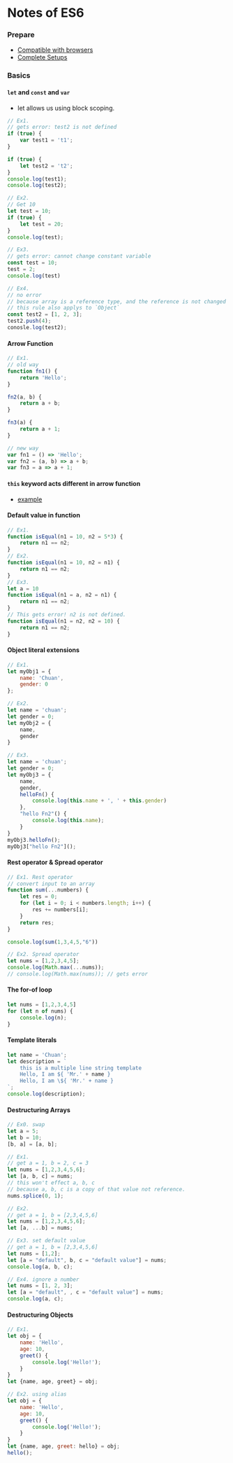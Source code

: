 # Notes of ES6

### Prepare
* [Compatible with browsers](https://kangax.github.io/compat-table/es6/)
* [Complete Setups](https://github.com/topheman/vanilla-es6-jspm)

### Basics

#### `let` and `const` and `var`
* let allows us using block scoping.

``` javascript
// Ex1.
// gets error: test2 is not defined
if (true) {
    var test1 = 't1';
}

if (true) {
    let test2 = 't2';
}
console.log(test1);
console.log(test2);

// Ex2.
// Get 10
let test = 10;
if (true) {
    let test = 20;
}
console.log(test);
```

``` javascript
// Ex3.
// gets error: cannot change constant variable
const test = 10;
test = 2;
console.log(test)

// Ex4.
// no error
// because array is a reference type, and the reference is not changed
// this rule also applys to `Object`
const test2 = [1, 2, 3];
test2.push(4);
conosle.log(test2);
```

#### Arrow Function
``` javascript
// Ex1.
// old way
function fn1() {
    return 'Hello';
}

fn2(a, b) {
    return a + b;
}

fn3(a) {
    return a + 1;
} 

// new way
var fn1 = () => 'Hello';
var fn2 = (a, b) => a + b;
var fn3 = a => a + 1;
```

#### `this` keyword acts different in arrow function
* [example](/w1-function-this/)

#### Default value in function
``` javascript
// Ex1.
function isEqual(n1 = 10, n2 = 5*3) {
    return n1 == n2;
}
// Ex2.
function isEqual(n1 = 10, n2 = n1) {
    return n1 == n2;
}
// Ex3.
let a = 10
function isEqual(n1 = a, n2 = n1) {
    return n1 == n2;
}
// This gets error! n2 is not defined.
function isEqual(n1 = n2, n2 = 10) {
    return n1 == n2;
}
```

#### Object literal extensions
``` javascript
// Ex1.
let myObj1 = {
    name: 'Chuan',
    gender: 0
};

// Ex2.
let name = 'chuan';
let gender = 0;
let myObj2 = {
    name,
    gender
}

// Ex3.
let name = 'chuan';
let gender = 0;
let myObj3 = {
    name,
    gender,
    helloFn() {
        console.log(this.name + ', ' + this.gender)
    },
    "hello Fn2"() {
        console.log(this.name);
    }
}
myObj3.helloFn();
myObj3["hello Fn2"]();
```

#### Rest operator & Spread operator
``` javascript
// Ex1. Rest operator
// convert input to an array
function sum(...numbers) {
    let res = 0;
    for (let i = 0; i < numbers.length; i++) {
        res += numbers[i];
    }
    return res;
}

console.log(sum(1,3,4,5,"6"))
```

``` javascript
// Ex2. Spread operator
let nums = [1,2,3,4,5];
console.log(Math.max(...nums));
// console.log(Math.max(nums)); // gets error
```

#### The for-of loop
``` javascript
let nums = [1,2,3,4,5]
for (let n of nums) {
    console.log(n);
}
```

#### Template literals

``` javascript
let name = 'Chuan';
let description = `
    this is a multiple line string template
    Hello, I am ${ 'Mr.' + name }
    Hello, I am \${ 'Mr.' + name }
`;
console.log(description);
```

#### Destructuring Arrays
``` javascript
// Ex0. swap
let a = 5;
let b = 10;
[b, a] = [a, b];
```

``` javascript
// Ex1.
// get a = 1, b = 2, c = 3
let nums = [1,2,3,4,5,6];
let [a, b, c] = nums;
// this won't effect a, b, c
// because a, b, c is a copy of that value not reference.
nums.splice(0, 1);
```

``` javascript
// Ex2.
// get a = 1, b = [2,3,4,5,6]
let nums = [1,2,3,4,5,6];
let [a, ...b] = nums;
```

``` javascript
// Ex3. set default value
// get a = 1, b = [2,3,4,5,6]
let nums = [1,2];
let [a = "default", b, c = "default value"] = nums;
console.log(a, b, c);
```

``` javascript
// Ex4. ignore a number
let nums = [1, 2, 3];
let [a = "default", , c = "default value"] = nums;
console.log(a, c);
```

#### Destructuring Objects
``` javascript
// Ex1.
let obj = {
    name: 'Hello',
    age: 10,
    greet() {
        console.log('Hello!');
    }
}
let {name, age, greet} = obj;
```

``` javascript
// Ex2. using alias
let obj = {
    name: 'Hello',
    age: 10,
    greet() {
        console.log('Hello!');
    }
}
let {name, age, greet: hello} = obj;
hello();
```
